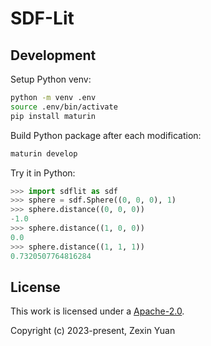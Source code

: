 # SDF-Lit

## Development

Setup Python venv:

```sh
python -m venv .env
source .env/bin/activate
pip install maturin
```

Build Python package after each modification:

```sh
maturin develop
```

Try it in Python:

```python
>>> import sdflit as sdf
>>> sphere = sdf.Sphere((0, 0, 0), 1)
>>> sphere.distance((0, 0, 0))
-1.0
>>> sphere.distance((1, 0, 0))
0.0
>>> sphere.distance((1, 1, 1))
0.7320507764816284
```

## License

This work is licensed under a <a rel="license" href="https://www.apache.org/licenses/">Apache-2.0</a>.

Copyright (c) 2023-present, Zexin Yuan
